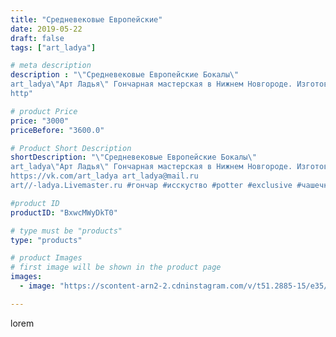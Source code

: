 ```yaml
---
title: "Средневековые Европейские"
date: 2019-05-22
draft: false
tags: ["art_ladya"]

# meta description
description : "\"Средневековые Европейские Бокалы\" 
art_ladya\"Арт Ладья\" Гончарная мастерская в Нижнем Новгороде. Изготовление керамики и мастер//-классы по обучению. 
http"

# product Price
price: "3000"
priceBefore: "3600.0"

# Product Short Description
shortDescription: "\"Средневековые Европейские Бокалы\" 
art_ladya\"Арт Ладья\" Гончарная мастерская в Нижнем Новгороде. Изготовление керамики и мастер//-классы по обучению. 
https://vk.com/art_ladya art_ladya@mail.ru 
art//-ladya.Livemaster.ru #гончар #исскуство #potter #exclusive #чашечки #керамикаручнаяработа #керамиканазаказ #handmade #керамика #гончарнаяпосуда #эксклюзивнаякерамика #painter #бокалы #decor #ceramicar #nntoday #claygoods #restaurant #earthenware #ceramic #design #cup #европейскаяпосуда #ceramicart #реконструкциясредневековья #средневековаяпосуда #clay #авторскаякерамика #europeancup"

#product ID
productID: "BxwcMWyDkT0"

# type must be "products"
type: "products"

# product Images
# first image will be shown in the product page
images:
  - image: "https://scontent-arn2-2.cdninstagram.com/v/t51.2885-15/e35/59298209_329305494421548_2511453934751459049_n.jpg?se=7&tp=1&_nc_ht=scontent-arn2-2.cdninstagram.com&_nc_cat=100&_nc_ohc=dQW_BVuydtAAX9x2aK1&ccb=7-4&oh=48d097bf26fbd394070713da6b403269&oe=6084CC88&_nc_sid=86f79a&ig_cache_key=MjA0OTI2MTgyNDg1MTcyMzUwOA%3D%3D.2-ccb7-4"

---
```

lorem
